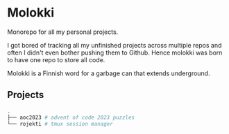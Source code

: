 # Molokki

Monorepo for all my personal projects.

I got bored of tracking all my unfinished projects across multiple repos and
often I didn't even bother pushing them to Github. Hence molokki was born to
have one repo to store all code.

Molokki is a Finnish word for a garbage can that extends underground.

## Projects

```sh
.
├── aoc2023 # advent of code 2023 puzzles
└── rojekti # tmux session manager
```
